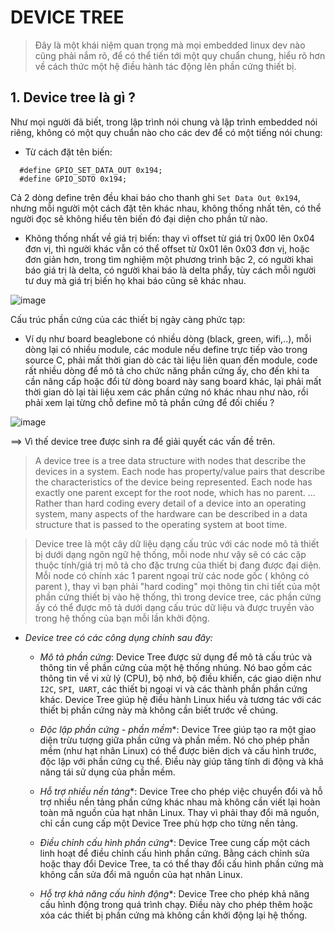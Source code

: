 # DEVICE TREE
> Đây là một khái niệm quan trọng mà mọi embedded linux dev nào cũng phải nắm rõ, để có thể tiến tới một quy chuẩn chung, hiểu rõ hơn về cách thức một hệ điều hành tác động lên phần cứng thiết bị.

## 1. Device tree là gì ?
Như mọi người đã biết, trong lập trình nói chung và lập trình embedded nói riêng, không có một quy chuẩn nào cho các dev để có một tiếng nói chung:
- Từ cách đặt tên biến:
```
  #define GPIO_SET_DATA_OUT 0x194;
  #define GPIO_SDTO 0x194;
```

Cả 2 dòng define trên đều khai báo cho thanh ghi ```Set Data Out 0x194```, nhưng mỗi người một cách đặt tên khác nhau, không thống nhất tên, có thể người đọc sẽ không hiểu tên biến đó đại diện cho phần tử nào.

- Không thống nhất về giá trị biến: thay vì offset từ giá trị 0x00 lên 0x04 đơn vị, thì người khác vẫn có thể offset từ 0x01 lên 0x03 đơn vị, hoặc đơn giản hơn, trong tìm nghiệm một phương trình bậc 2, có người khai báo giá trị là delta, có người khai báo là delta phẩy, tùy cách mỗi người tư duy mà giá trị biến họ khai báo cũng sẽ khác nhau.

![image](https://github.com/4ndykhang99/Hoc_Hanh_Cac_Kieu/assets/78153591/3f96ee47-2456-4b95-aaa5-de18a0d2e68b)
  
Cấu trúc phần cứng của các thiết bị ngày càng phức tạp:
- Ví dụ như board beaglebone có nhiều dòng (black, green, wifi,..), mỗi dòng lại có nhiều module, các module nếu define trực tiếp vào trong source C, phải mất thời gian dò các tài liệu liên quan đến module, code rất nhiều dòng để mô tả cho chức năng phần cứng ấy, cho đến khi ta cần nâng cấp hoặc đổi từ dòng board này sang board khác, lại phải mất thời gian dò lại tài liệu xem các phần cứng nó khác nhau như nào, rồi phải xem lại từng chỗ define mô tả phần cứng để đối chiếu ?

![image](https://github.com/4ndykhang99/Hoc_Hanh_Cac_Kieu/assets/78153591/2ce08fd1-3675-4c4f-b1ba-7412fcd22c3e)


==> Vì thế device tree được sinh ra để giải quyết các vấn đề trên.

> A device tree is a tree data structure with nodes that describe the devices in a system. Each node has property/value pairs that describe the characteristics of the device being represented. Each node has exactly one parent except for the root node, which has no parent. ... Rather than hard coding every detail of a device into an operating system, many aspects of the hardware can be described in a data structure that is passed to the operating system at boot time.

> Device tree là một cây dữ liệu dạng cấu trúc với các node mô tả thiết bị dưới dạng ngôn ngữ hệ thống, mỗi node như vậy sẽ có các cặp thuộc tính/giá trị mô tả cho đặc trưng của thiết bị  đang được đại diện. Mỗi node có chính xác 1 parent ngoại trừ các node gốc ( không có parent ), thay vì bạn phải "hard coding" mọi thông tin chi tiết của một phần cứng thiết bị vào hệ thống, thì trong device tree, các phần cứng ấy có thể được mô tả dưới dạng cấu trúc dữ liệu và được truyền vào trong hệ thống của bạn mỗi lần khởi động.

- *Device tree có các công dụng chính sau đây:*

  - *Mô tả phần cứng*: Device Tree được sử dụng để mô tả cấu trúc và thông tin về phần cứng của một hệ thống nhúng. Nó bao gồm các thông tin về vi xử lý (CPU), bộ nhớ, bộ điều khiển, các giao diện như ```I2C```, ```SPI```,``` UART```, các thiết bị ngoại vi và các thành phần phần cứng khác. Device Tree giúp hệ điều hành Linux hiểu và tương tác với các thiết bị phần cứng này mà không cần biết trước về chúng.

  - *Độc lập phần cứng - phần mềm**: Device Tree giúp tạo ra một giao diện trừu tượng giữa phần cứng và phần mềm. Nó cho phép phần mềm (như hạt nhân Linux) có thể được biên dịch và cấu hình trước, độc lập với phần cứng cụ thể. Điều này giúp tăng tính di động và khả năng tái sử dụng của phần mềm.

  - *Hỗ trợ nhiều nền tảng**: Device Tree cho phép việc chuyển đổi và hỗ trợ nhiều nền tảng phần cứng khác nhau mà không cần viết lại hoàn toàn mã nguồn của hạt nhân Linux. Thay vì phải thay đổi mã nguồn, chỉ cần cung cấp một Device Tree phù hợp cho từng nền tảng.

  - *Điều chỉnh cấu hình phần cứng**: Device Tree cung cấp một cách linh hoạt để điều chỉnh cấu hình phần cứng. Bằng cách chỉnh sửa hoặc thay đổi Device Tree, ta có thể thay đổi cấu hình phần cứng mà không cần sửa đổi mã nguồn của hạt nhân Linux.

  - *Hỗ trợ khả năng cấu hình động**: Device Tree cho phép khả năng cấu hình động trong quá trình chạy. Điều này cho phép thêm hoặc xóa các thiết bị phần cứng mà không cần khởi động lại hệ thống.
